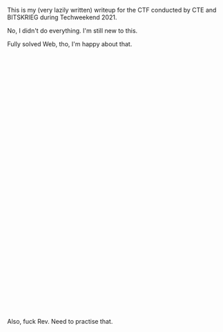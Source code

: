 This is my (very lazily written) writeup for the CTF conducted by CTE and BITSKRIEG during Techweekend 2021.

No, I didn't do everything.
I'm still new to this.




Fully solved Web, tho, I'm happy about that.


<br/><br/><br/><br/><br/><br/><br/><br/><br/><br/><br/><br/><br/><br/><br/><br/><br/><br/><br/><br/><br/><br/><br/><br/><br/><br/><br/><br/><br/><br/><br/><br/><br/><br/><br/><br/>
Also, fuck Rev. Need to practise that.